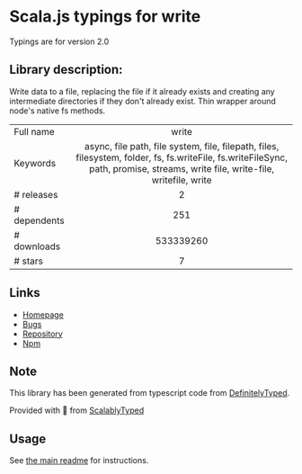 
# Scala.js typings for write

Typings are for version 2.0

## Library description:
Write data to a file, replacing the file if it already exists and creating any intermediate directories if they don't already exist. Thin wrapper around node's native fs methods.

|                    |                 |
| ------------------ | :-------------: |
| Full name          | write |
| Keywords           | async, file path, file system, file, filepath, files, filesystem, folder, fs, fs.writeFile, fs.writeFileSync, path, promise, streams, write file, write-file, writefile, write |
| # releases         | 2 |
| # dependents       | 251 |
| # downloads        | 533339260 |
| # stars            | 7 |

## Links
- [Homepage](https://github.com/jonschlinkert/write)
- [Bugs](https://github.com/jonschlinkert/write/issues)
- [Repository](https://github.com/jonschlinkert/write)
- [Npm](https://www.npmjs.com/package/write)
    


## Note
This library has been generated from typescript code from [DefinitelyTyped](https://definitelytyped.org).

Provided with :purple_heart: from [ScalablyTyped](https://github.com/oyvindberg/ScalablyTyped)

## Usage
See [the main readme](../../readme.md) for instructions.


